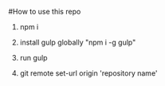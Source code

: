 #How to use this repo

1. npm i

2. install gulp globally "npm i -g gulp"

3. run gulp

4. git remote set-url origin 'repository name'
